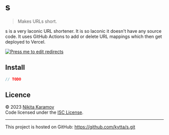 # s

> Makes URLs short.

s is a very laconic URL shortener. It is so laconic it doesn't have any source
code. It uses GitHub Actions to add or delete URL mappings which then get
deployed to Vercel.

[![Press me to edit redirects](https://img.shields.io/static/v1?label=&message=PRESS%20ME%20TO%20EDIT%20REDIRECTS&color=blue&style=for-the-badge)](https://github.com/kytta/s/actions/workflows/add_or_update.yml)

## Install

```c
// TODO
```

## Licence

© 2023 [Nikita Karamov]\
Code licensed under the [ISC License].

---

This project is hosted on GitHub:
<https://github.com/kytta/s.git>

[isc license]: https://spdx.org/licenses/ISC.html
[nikita karamov]: https://www.kytta.dev/
